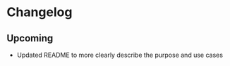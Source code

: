 # Changelog

## Upcoming <!-- Add unreleased change notes here: -->

- Updated README to more clearly describe the purpose and use cases

